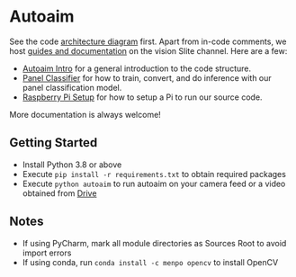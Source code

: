 # Autoaim
See the code [architecture diagram](https://app.diagrams.net/#G1Gtw_IO4ovWzlRxqMIo0SwGJ7QCxx_Pnp) first. Apart from in-code comments, we host [guides and documentation](https://ubcrobomaster.slite.com/app/channels/dA4dO1hHij/notes/ZYTtyAq~lp) on the vision Slite channel. Here are a few:

* [Autoaim Intro](https://ubcrobomaster.slite.com/app/channels/dA4dO1hHij/notes/xn1FDEEL2l) for a general introduction to the code structure.
* [Panel Classifier](https://ubcrobomaster.slite.com/app/channels/dA4dO1hHij/notes/PBxt9ou6BB) for how to train, convert, and do inference with our panel classification model.
* [Raspberry Pi Setup](https://ubcrobomaster.slite.com/app/channels/dA4dO1hHij/notes/dBspLGe9VC) for how to setup a Pi to run our source code.

More documentation is always welcome!


## Getting Started
* Install Python 3.8 or above
* Execute `pip install -r requirements.txt` to obtain required packages
* Execute `python autoaim` to run autoaim on your camera feed or a video obtained from [Drive](https://drive.google.com/drive/folders/1YaJ2r4S1ThzvY1khYDgWm0C09EJl-k43)

## Notes
* If using PyCharm, mark all module directories as Sources Root to avoid import errors
* If using conda, run `conda install -c menpo opencv` to install OpenCV